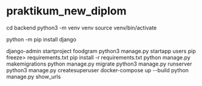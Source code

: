 # praktikum_new_diplom
cd backend
python3 -m venv venv
source venv/bin/activate

python -m pip install django

django-admin startproject foodgram
python3 manage.py startapp users
pip freeze> requirements.txt
pip install -r requirements.txt
python manage.py makemigrations
python manage.py migrate
python3 manage.py runserver
python3 manage.py createsuperuser
 docker-compose up --build
python manage.py show_urls